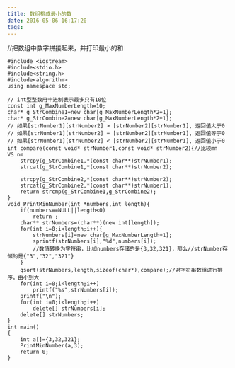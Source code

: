 ```yaml
---
title: 数组排成最小的数
date: 2016-05-06 16:17:20
tags:
---
```

//把数组中数字拼接起来，并打印最小的和

    #include <iostream>
    #include<stdio.h>
    #include<string.h>
    #include<algorithm>
    using namespace std;
    
    // int型整数用十进制表示最多只有10位
    const int g_MaxNumberLength=10;
    char* g_StrCombine1=new char[g_MaxNumberLength*2+1];
    char* g_StrCombine2=new char[g_MaxNumberLength*2+1];
    // 如果[strNumber1][strNumber2] > [strNumber2][strNumber1], 返回值大于0
    // 如果[strNumber1][strNumber2] = [strNumber2][strNumber1], 返回值等于0
    // 如果[strNumber1][strNumber2] < [strNumber2][strNumber1], 返回值小于0
    int compare(const void* strNumber1,const void* strNumber2){//比较mn   VS nm
        strcpy(g_StrCombine1,*(const char**)strNumber1);
        strcat(g_StrCombine1,*(const char**)strNumber2);
    
        strcpy(g_StrCombine2,*(const char**)strNumber2);
        strcat(g_StrCombine2,*(const char**)strNumber1);
        return strcmp(g_StrCombine1,g_StrCombine2);
    }
    void PrintMinNumber(int *numbers,int length){
        if(numbers==NULL||length<0)
            return ;
        char** strNumbers=(char**)(new int[length]);
        for(int i=0;i<length;i++){
            strNumbers[i]=new char[g_MaxNumberLength+1];
            sprintf(strNumbers[i],"%d",numbers[i]);
            //数值转换为字符串，比如numbers存储的是{3,32,321}，那么//strNumber存储的是{"3","32","321"}
        }
        qsort(strNumbers,length,sizeof(char*),compare);//对字符串数组进行排序，由小到大
        for(int i=0;i<length;i++)
            printf("%s",strNumbers[i]);
        printf("\n");
        for(int i=0;i<length;i++)
            delete[] strNumbers[i];
        delete[] strNumbers;
    }
    int main()
    {
        int a[]={3,32,321};
        PrintMinNumber(a,3);
        return 0;
    }

